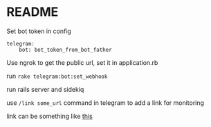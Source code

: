 # README

Set bot token in config

```
telegram:
    bot: bot_token_from_bot_father
```

Use ngrok to get the public url, set it in application.rb

run `rake telegram:bot:set_webhook`

run rails server and sidekiq

use `/link some_url` command in telegram to add a link for monitoring

link can be something like [this](https://www.olx.pl/d/nieruchomosci/mieszkania/wynajem/warszawa/?search%5Bdistrict_id%5D=353&search%5Border%5D=created_at:desc&search%5Bfilter_float_price:to%5D=3000&search%5Bfilter_float_m:from%5D=30&search%5Bfilter_enum_rooms%5D%5B0%5D=one&search%5Bfilter_enum_rooms%5D%5B1%5D=two)
